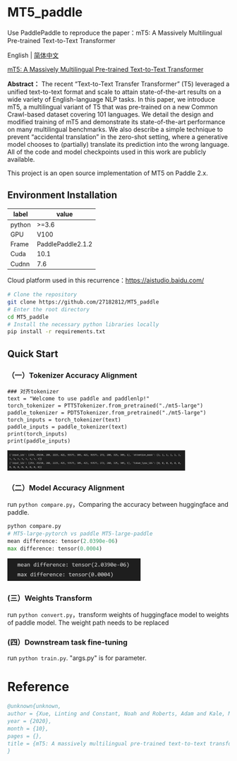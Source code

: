 # MT5_paddle
Use PaddlePaddle to reproduce the paper：mT5: A Massively Multilingual Pre-trained Text-to-Text Transformer

English | [简体中文](./README_cn.md)


[mT5: A Massively Multilingual Pre-trained Text-to-Text Transformer](https://arxiv.org/abs/2010.11934)



**Abstract：**
The recent “Text-to-Text Transfer Transformer” (T5) leveraged a unified text-to-text format and scale to attain state-of-the-art results on a wide variety of English-language NLP tasks. In this paper, we introduce mT5, a multilingual variant of T5 that was pre-trained on a new Common Crawl-based dataset covering 101 languages. We detail the design and modified training of mT5 and demonstrate its state-of-the-art performance on many multilingual benchmarks. We also describe a simple technique to prevent “accidental translation” in the zero-shot setting, where a generative model chooses to (partially) translate its prediction into the wrong language. All of the code and model checkpoints used in this work are publicly available.

This project is an open source implementation of MT5 on Paddle 2.x.


## Environment Installation

| label  | value              |
| ------ | ------------------ |
| python | >=3.6              |
| GPU    | V100               |
| Frame  | PaddlePaddle2\.1.2 |
| Cuda   | 10.1               |
| Cudnn  | 7.6                |

Cloud platform used in this recurrence：https://aistudio.baidu.com/




```bash
# Clone the repository
git clone https://github.com/27182812/MT5_paddle
# Enter the root directory
cd MT5_paddle
# Install the necessary python libraries locally
pip install -r requirements.txt

```



## Quick Start

### （一）Tokenizer Accuracy Alignment

```
### 对齐tokenizer
text = "Welcome to use paddle and paddlenlp!"
torch_tokenizer = PTT5Tokenizer.from_pretrained("./mt5-large")
paddle_tokenizer = PDT5Tokenizer.from_pretrained("./mt5-large")
torch_inputs = torch_tokenizer(text)
paddle_inputs = paddle_tokenizer(text)
print(torch_inputs)
print(paddle_inputs)

```

<img src="imgs/1.png" width="80%" />

### （二）Model Accuracy Alignment

run `python compare.py`，Comparing the accuracy between huggingface and paddle.
```python
python compare.py
# MT5-large-pytorch vs paddle MT5-large-paddle
mean difference: tensor(2.0390e-06)
max difference: tensor(0.0004)


```

<img src="imgs/2.png" width="60%" />



### (三）Weights Transform

run `python convert.py`，transform weights of huggingface model to weights of paddle model. The weight path needs to be replaced



### (四）Downstream task fine-tuning

run `python train.py`.  "args.py" is for parameter.



#### 

# Reference

```bibtex
@unknown{unknown,
author = {Xue, Linting and Constant, Noah and Roberts, Adam and Kale, Mihir and Al-Rfou, Rami and Siddhant, Aditya and Barua, Aditya and Raffel, Colin},
year = {2020},
month = {10},
pages = {},
title = {mT5: A massively multilingual pre-trained text-to-text transformer}
}
```
